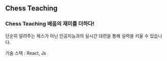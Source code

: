 ## Chess Teaching

### Chess Teaching 배움의 재미를 더하다!

단순히 알려주는 체스가 아닌 인공지능과의 실시간 대련을 통해 실력을 키울 수 있습니다.

기술 스택 : React, Js

